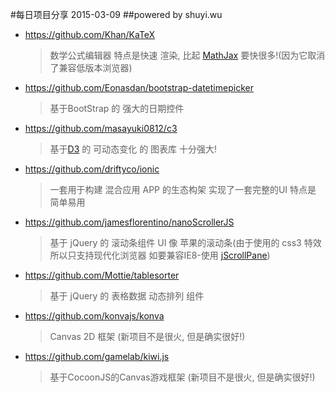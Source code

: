 #每日项目分享 2015-03-09
##powered by shuyi.wu

* <https://github.com/Khan/KaTeX>
  > 数学公式编辑器 特点是快速 渲染, 比起 [MathJax](https://github.com/mathjax/MathJax) 要快很多!(因为它取消了兼容低版本浏览器)

* <https://github.com/Eonasdan/bootstrap-datetimepicker>
  > 基于BootStrap 的 强大的日期控件

* <https://github.com/masayuki0812/c3>
  > 基于[D3](https://github.com/mbostock/d3) 的 可动态变化 的 图表库 十分强大!

* <https://github.com/driftyco/ionic>
  > 一套用于构建 混合应用 APP 的生态构架 实现了一套完整的UI 特点是 简单易用

* <https://github.com/jamesflorentino/nanoScrollerJS>
  > 基于 jQuery 的 滚动条组件 UI 像 苹果的滚动条(由于使用的 css3 特效 所以只支持现代化浏览器 如要兼容IE8-使用 [jScrollPane](https://github.com/vitch/jScrollPane))

* <https://github.com/Mottie/tablesorter>
  > 基于 jQuery 的 表格数据 动态排列 组件

* <https://github.com/konvajs/konva>
  > Canvas 2D 框架 (新项目不是很火, 但是确实很好!)

* <https://github.com/gamelab/kiwi.js>
  > 基于CocoonJS的Canvas游戏框架  (新项目不是很火, 但是确实很好!)